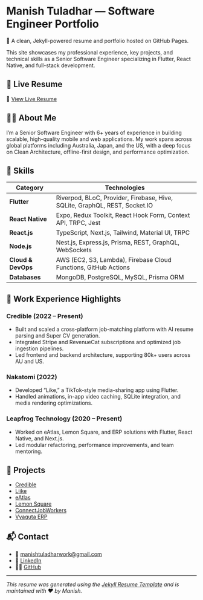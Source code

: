 # Manish Tuladhar — Software Engineer Portfolio

🚀 A clean, Jekyll-powered resume and portfolio hosted on GitHub Pages.

This site showcases my professional experience, key projects, and technical skills as a Senior Software Engineer specializing in Flutter, React Native, and full-stack development.

## 📄 Live Resume

🔗 [View Live Resume](https://your-github-username.github.io/your-repo-name)

## 👨‍💻 About Me

I’m a Senior Software Engineer with 6+ years of experience in building scalable, high-quality mobile and web applications. My work spans across global platforms including Australia, Japan, and the US, with a deep focus on Clean Architecture, offline-first design, and performance optimization.

## 🧠 Skills

| Category       | Technologies |
| -------------- | ------------ |
| **Flutter**        | Riverpod, BLoC, Provider, Firebase, Hive, SQLite, GraphQL, REST, Socket.IO |
| **React Native**   | Expo, Redux Toolkit, React Hook Form, Context API, TRPC, Jest |
| **React.js**       | TypeScript, Next.js, Tailwind, Material UI, TRPC |
| **Node.js**        | Nest.js, Express.js, Prisma, REST, GraphQL, WebSockets |
| **Cloud & DevOps** | AWS (EC2, S3, Lambda), Firebase Cloud Functions, GitHub Actions |
| **Databases**      | MongoDB, PostgreSQL, MySQL, Prisma ORM |

## 🏢 Work Experience Highlights

### Credible (2022 – Present)
- Built and scaled a cross-platform job-matching platform with AI resume parsing and Super CV generation.
- Integrated Stripe and RevenueCat subscriptions and optimized job ingestion pipelines.
- Led frontend and backend architecture, supporting 80k+ users across AU and US.

### Nakatomi (2022)
- Developed “Like,” a TikTok-style media-sharing app using Flutter.
- Handled animations, in-app video caching, SQLite integration, and media rendering optimizations.

### Leapfrog Technology (2020 – Present)
- Worked on eAtlas, Lemon Square, and ERP solutions with Flutter, React Native, and Next.js.
- Led modular refactoring, performance improvements, and team mentoring.

## 💼 Projects

- [Credible](https://credible-app.com/)
- [Liike](https://www.liike.com/)
- [eAtlas](https://playeatlas.com/)
- [Lemon Square](https://www.lemon.cchan.tv/)
- [ConnectJobWorkers](https://workers.connectiu.com/candidate_top)
- [Vyaguta ERP](https://play.google.com/store/apps/details?id=com.lftechnology.leapfroggers&hl=en_NZ&gl=US)

## 📬 Contact

- 📧 [manishtuladharwork@gmail.com](mailto:manishtuladharwork@gmail.com)
- 🔗 [LinkedIn](https://www.linkedin.com/in/tuladharmanishlight/)
- 🧑‍💻 [GitHub](https://github.com/lighttt)

---

_This resume was generated using the [Jekyll Resume Template](https://github.com/jglovier/resume-template) and is maintained with ❤️ by Manish._